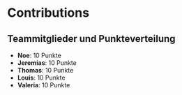 # Contributions

## Teammitglieder und Punkteverteilung

- **Noe**: 10 Punkte
- **Jeremias**: 10 Punkte
- **Thomas**: 10 Punkte
- **Louis**: 10 Punkte
- **Valeria**: 10 Punkte
